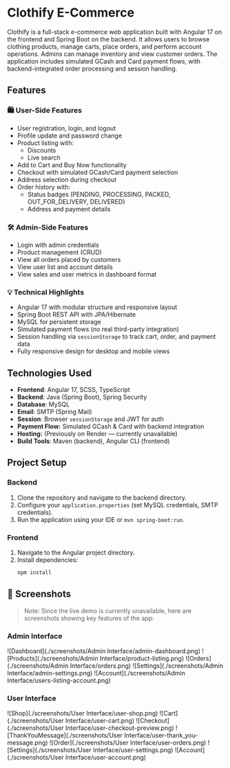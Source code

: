 # Clothify E-Commerce

Clothify is a full-stack e-commerce web application built with Angular 17 on the frontend and Spring Boot on the backend. It allows users to browse clothing products, manage carts, place orders, and perform account operations. Admins can manage inventory and view customer orders. The application includes simulated GCash and Card payment flows, with backend-integrated order processing and session handling.

## Features

### 🛍️ User-Side Features
- User registration, login, and logout
- Profile update and password change
- Product listing with:
  - Discounts
  - Live search
- Add to Cart and Buy Now functionality
- Checkout with simulated GCash/Card payment selection
- Address selection during checkout
- Order history with:
  - Status badges (PENDING, PROCESSING, PACKED, OUT_FOR_DELIVERY, DELIVERED)
  - Address and payment details

### 🛠️ Admin-Side Features
- Login with admin credentials
- Product management (CRUD)
- View all orders placed by customers
- View user list and account details
- View sales and user metrics in dashboard format

### 💡 Technical Highlights
- Angular 17 with modular structure and responsive layout
- Spring Boot REST API with JPA/Hibernate
- MySQL for persistent storage
- Simulated payment flows (no real third-party integration)
- Session handling via `sessionStorage` to track cart, order, and payment data
- Fully responsive design for desktop and mobile views

## Technologies Used

- **Frontend**: Angular 17, SCSS, TypeScript
- **Backend**: Java (Spring Boot), Spring Security
- **Database**: MySQL
- **Email**: SMTP (Spring Mail)
- **Session**: Browser `sessionStorage` and JWT for auth
- **Payment Flow:** Simulated GCash & Card with backend integration
- **Hosting:** (Previously on Render — currently unavailable)
- **Build Tools**: Maven (backend), Angular CLI (frontend)

## Project Setup

### Backend
1. Clone the repository and navigate to the backend directory.
2. Configure your `application.properties` (set MySQL credentials, SMTP credentials).
3. Run the application using your IDE or `mvn spring-boot:run`.

### Frontend
1. Navigate to the Angular project directory.
2. Install dependencies:
   ```bash
   npm install

## 📸 Screenshots

> Note: Since the live demo is currently unavailable, here are screenshots showing key features of the app:

### Admin Interface
![Dashboard](./screenshots/Admin Interface/admin-dashboard.png)
![Products](./screenshots/Admin Interface/product-listing.png)
![Orders](./screenshots/Admin Interface/orders.png)
![Settings](./screenshots/Admin Interface/admin-settings.png)
![Account](./screenshots/Admin Interface/users-listing-account.png)

### User Interface 
![Shop](./screenshots/User Interface/user-shop.png)
![Cart](./screenshots/User Interface/user-cart.png)
![Checkout](./screenshots/User Interface/user-checkout-preview.png)
![ThankYouMessage](./screenshots/User Interface/user-thank_you-message.png)
![Order](./screenshots/User Interface/user-orders.png)
![Settings](./screenshots/User Interface/user-settings.png)
![Account](./screenshots/User Interface/user-account.png)
